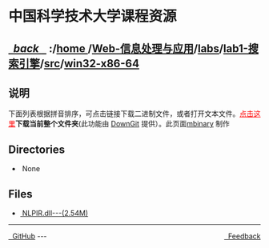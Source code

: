 
<!--
<head>
    <meta http-equiv="content-type" content="text/html; charset=utf-8">
    <title> 中国科学技术大学课程资源</title>
</head>
-->
# 中国科学技术大学课程资源

<div>
  <h2>
    <a href="../index.html">&nbsp;&nbsp;<i class="fa fa-level-up">back </i>&nbsp;&nbsp;</a>
    :/<a href="../../../../../index.html">home <i class="fa fa-home"></i></a>/<a href="../../../../index.html">Web-信息处理与应用</a>/<a href="../../../index.html">labs</a>/<a href="../../index.html">lab1-搜索引擎</a>/<a href="../index.html">src</a>/<a href="index.html">win32-x86-64</a>
  </h2>
</div>

## 说明
下面列表根据拼音排序，可点击链接下载二进制文件，或者打开文本文件。<a href="http://downgit.zhoudaxiaa.com/#/home?url=https://github.com/USTC-Resource/USTC-Course/tree/master/Web-信息处理与应用/labs/lab1-搜索引擎/src/win32-x86-64" style="color:red" target="_black">点击这里</a>**下载当前整个文件夹**(此功能由 [DownGit](http://downgit.zhoudaxiaa.com) 提供）。此页面[mbinary](https://mbinary.xyz) 制作

## Directories
<ul><li><i class="fa fa-meh-o"></i>&nbsp;None</li></ul>

## Files
<ul><li><a href="https://raw.githubusercontent.com/USTC-Resource/USTC-Course/master/Web-信息处理与应用/labs/lab1-搜索引擎/src/win32-x86-64/NLPIR.dll"><i class="fa fa-pencil-square-o"></i>&nbsp;NLPIR.dll---(2.54M)</a></li></ul>

---
<div style="text-decration:underline;display:inline">
  <a href="https://github.com/USTC-Resource/USTC-Course.git" target="_blank" rel="external"><i class="fa fa-github"></i>&nbsp; GitHub</a>
  <a href="mailto:&#122;huheqin1@gmail?subject=反馈与建议" style="float:right" target="_blank" rel="external"><i class="fa fa-envelope"></i>&nbsp; Feedback</a>
</div>
---


